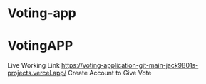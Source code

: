 ﻿# Voting-app
# VotingAPP
Live Working Link https://voting-application-git-main-jack9801s-projects.vercel.app/
Create Account to Give Vote
